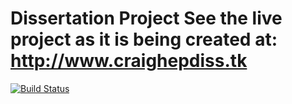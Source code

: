 Dissertation Project
See the live project as it is being created at:
http://www.craighepdiss.tk
===
[![Build Status](https://travis-ci.org/craighep/Dissertation.svg?branch=gh-pages)](https://travis-ci.org/craighep/Dissertation)
